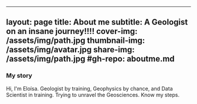 
---
layout: page
title: About me
subtitle: A Geologist on an insane journey!!!!
cover-img: /assets/img/path.jpg
thumbnail-img: /assets/img/avatar.jpg
share-img: /assets/img/path.jpg
#gh-repo: aboutme.md
---


### My story
Hi, I'm Eloísa. Geologist by training, Geophysics by chance, and Data Scientist in training. Trying to unravel the Geosciences. Know my steps.
